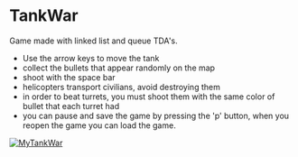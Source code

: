 # TankWar
Game made with linked list and queue TDA's.
* Use the arrow keys to move the tank
* collect the bullets that appear randomly on the map
* shoot with the space bar
* helicopters transport civilians, avoid destroying them
* in order to beat turrets, you must shoot them with the same color of bullet that each turret had 
* you can pause and save the game by pressing the 'p' button, when you reopen the game you can load the game.

[![MyTankWar](http://img.youtube.com/vi/Wg2t53X1DLE/0.jpg)](http://www.youtube.com/watch?v=Wg2t53X1DLE "MyTankWar - Click to Watch!")
